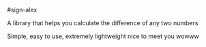 #sign-alex

A library that helps you calculate the difference of any two numbers

Simple, easy to use, extremely lightweight
nice to meet you
wowww